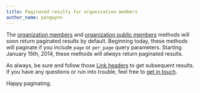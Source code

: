 ```yaml
---
title: Paginated results for organization members
author_name: pengwynn
---
```


The [organization members][members] and [organization public members][public
members] methods will soon return paginated results by default. Beginning
today, these methods will paginate if you include `page` or `per_page` query
parameters. Starting January 15th, 2014, these methods will _always_ return paginated
results.

As always, be sure and follow those [Link headers][paginating] to get
subsequent results. If you have any questions or run into trouble, feel free to
[get in touch][contact].

Happy paginating.


[members]: http://developer.github.com/v3/orgs/members/#members-list
[public members]: http://developer.github.com/v3/orgs/members/#public-members-list
[paginating]: http://developer.github.com/v3/#pagination
[contact]: https://github.com/contact?form[subject]=API+v3:+Paginating+org+members

